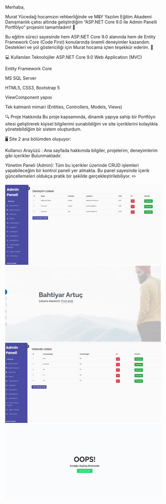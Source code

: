 Merhaba,

Murat Yücedağ hocamızın rehberliğinde ve M&Y Yazılım Eğitim Akademi Danışmanlık çatısı altında geliştirdiğim “ASP.NET Core 9.0 ile Admin Panelli Portfölyo” projesini tamamladım! 🏁

Bu eğitim süreci sayesinde hem ASP.NET Core 9.0 alanında hem de Entity Framework Core (Code First) konularında önemli deneyimler kazandım. Destekleri ve yol göstericiliği için Murat hocama içten teşekkür ederim. 🙌

💻 Kullanılan Teknolojiler
ASP.NET Core 9.0 Web Application (MVC)

Entity Framework Core

MS SQL Server

HTML5, CSS3, Bootstrap 5

ViewComponent yapısı

Tek katmanlı mimari (Entities, Controllers, Models, Views)

🔍 Proje Hakkında
Bu proje kapsamında, dinamik yapıya sahip bir Portföyo sitesi geliştirerek kişisel bilgilerimi sunabildiğim ve site içeriklerini kolaylıkla yönetebildiğim bir sistem oluşturdum.

🖥️ Site 2 ana bölümden oluşuyor:

Kullanıcı Arayüzü : Ana sayfada hakkımda bilgiler, projelerim, deneyimlerim gibi içerikler Bulunmaktadır.

Yönetim Paneli (Admin): Tüm bu içerikler üzerinde CRUD işlemleri yapabileceğim bir kontrol paneli yer almakta. Bu panel sayesinde içerik güncellemeleri oldukça pratik bir şekilde gerçekleştirilebiliyor. ✏️

![](https://github.com/Bahtiyarartuc/aspnetcore-portfolio/blob/db5d2e7be85f6d35e8edb2f7acf4bb97f6d9c6d4/ProjectScreen/1.jpg)
![](https://github.com/Bahtiyarartuc/aspnetcore-portfolio/blob/db5d2e7be85f6d35e8edb2f7acf4bb97f6d9c6d4/ProjectScreen/4.jpg)
![](https://github.com/Bahtiyarartuc/aspnetcore-portfolio/blob/db5d2e7be85f6d35e8edb2f7acf4bb97f6d9c6d4/ProjectScreen/2.jpg)
![](https://github.com/Bahtiyarartuc/aspnetcore-portfolio/blob/db5d2e7be85f6d35e8edb2f7acf4bb97f6d9c6d4/ProjectScreen/3.jpg)

